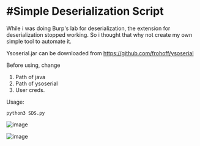 
#Simple Deserialization Script
=================================================

While i was doing Burp's lab for deserialization, the extension for deserialization stopped working. So i thought that why not create my own simple tool to automate it.

Ysoserial.jar can be downloaded from https://github.com/frohoff/ysoserial

Before using, change 
1) Path of java
2) Path of ysoserial
3) User creds.


Usage:

```
python3 SDS.py

```

![image](https://user-images.githubusercontent.com/129755967/233560925-57a8feac-2c21-4a32-928c-cae671d465c2.png)

![image](https://user-images.githubusercontent.com/129755967/233561647-427a4838-f1e8-4f88-9afa-c00365f14d83.png)

